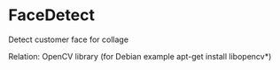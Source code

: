 FaceDetect
==========

Detect customer face for collage


Relation:
OpenCV library (for Debian example apt-get install libopencv*)
